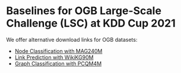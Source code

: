 # Baselines for OGB Large-Scale Challenge (LSC) at KDD Cup 2021

We offer alternative download links for OGB datasets:

- [Node Classification with MAG240M](https://data.dgl.ai/dataset/OGB-LSC/mag240m_kddcup2021.zip)
- [Link Prediction with WikiKG90M](https://data.dgl.ai/dataset/OGB-LSC/wikikg90m_kddcup2021.zip)
- [Graph Classification with PCQM4M](https://data.dgl.ai/dataset/OGB-LSC/pcqm4m_kddcup2021.zip)
